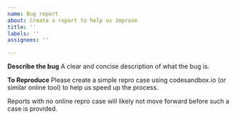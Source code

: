 ```yaml
---
name: Bug report
about: Create a report to help us improve
title: ''
labels: ''
assignees: ''

---
```


**Describe the bug**
A clear and concise description of what the bug is.

**To Reproduce**
Please create a simple repro case using codesandbox.io (or similar online tool) to help us speed up the process. 

Reports with no online repro case will likely not move forward before such a case is provided.

